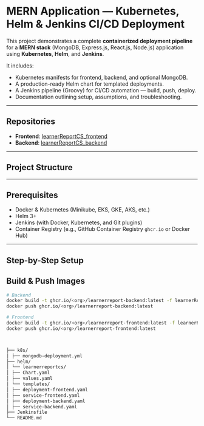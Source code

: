 # MERN Application — Kubernetes, Helm & Jenkins CI/CD Deployment

This project demonstrates a complete **containerized deployment pipeline** for a **MERN stack** (MongoDB, Express.js, React.js, Node.js) application using **Kubernetes**, **Helm**, and **Jenkins**.

It includes:
-  Kubernetes manifests for frontend, backend, and optional MongoDB.
-  A production-ready Helm chart for templated deployments.
-  A Jenkins pipeline (Groovy) for CI/CD automation — build, push, deploy.
-  Documentation outlining setup, assumptions, and troubleshooting.

---

## Repositories

- **Frontend**: [learnerReportCS_frontend](https://github.com/UnpredictablePrashant/learnerReportCS_frontend)  
- **Backend**: [learnerReportCS_backend](https://github.com/UnpredictablePrashant/learnerReportCS_backend)

---

## Project Structure


---

##  Prerequisites

- Docker & Kubernetes (Minikube, EKS, GKE, AKS, etc.)
- Helm 3+
- Jenkins (with Docker, Kubernetes, and Git plugins)
- Container Registry (e.g., GitHub Container Registry `ghcr.io` or Docker Hub)

---

## Step-by-Step Setup

## Build & Push Images

```bash
# Backend
docker build -t ghcr.io/<org>/learnerreport-backend:latest -f learnerReportCS_backend/Dockerfile learnerReportCS_backend
docker push ghcr.io/<org>/learnerreport-backend:latest

# Frontend
docker build -t ghcr.io/<org>/learnerreport-frontend:latest -f learnerReportCS_frontend/Dockerfile learnerReportCS_frontend
docker push ghcr.io/<org>/learnerreport-frontend:latest



├── k8s/
│ ├── mongodb-deployment.yml
├── helm/
│ └── learnerreportcs/
│ ├── Chart.yaml
│ ├── values.yaml
│ └── templates/
│ ├── deployment-frontend.yaml
│ ├── service-frontend.yaml
│ ├── deployment-backend.yaml
│ ├── service-backend.yaml
├── Jenkinsfile
└── README.md
